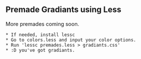 ## Premade Gradiants using Less
More premades coming soon.

    * If needed, install lessc
    * Go to colors.less and input your color options.
    * Run 'lessc premades.less > gradiants.css'
    * :D you've got gradiants.

